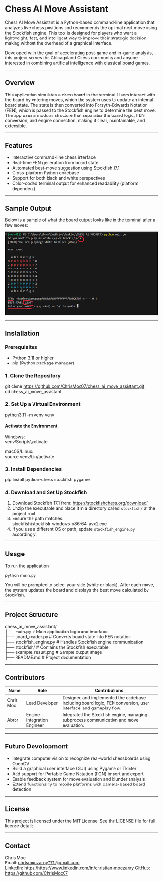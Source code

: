 # Chess AI Move Assistant

Chess AI Move Assistant is a Python-based command-line application that analyzes live chess positions and recommends the optimal next move using the Stockfish engine. This tool is designed for players who want a lightweight, fast, and intelligent way to improve their strategic decision-making without the overhead of a graphical interface.

Developed with the goal of accelerating post-game and in-game analysis, this project serves the Chicagoland Chess community and anyone interested in combining artificial intelligence with classical board games.

---

## Overview

This application simulates a chessboard in the terminal. Users interact with the board by entering moves, which the system uses to update an internal board state. The state is then converted into Forsyth-Edwards Notation (FEN), which is passed to the Stockfish engine to determine the best move. The app uses a modular structure that separates the board logic, FEN conversion, and engine connection, making it clear, maintainable, and extensible.

---

## Features

- Interactive command-line chess interface  
- Real-time FEN generation from board state  
- Automated best-move suggestion using Stockfish 17.1  
- Cross-platform Python codebase  
- Support for both black and white perspectives  
- Color-coded terminal output for enhanced readability (platform dependent)  

---

## Sample Output

Below is a sample of what the board output looks like in the terminal after a few moves:

![Example Result](example_result.png)

---

## Installation

### Prerequisites

- Python 3.11 or higher  
- pip (Python package manager)

### 1. Clone the Repository

git clone https://github.com/ChrisMoc07/chess_ai_move_assistant.git  
cd chess_ai_move_assistant

### 2. Set Up a Virtual Environment

python3.11 -m venv venv

#### Activate the Environment

Windows:  
venv\Scripts\activate

macOS/Linux:  
source venv/bin/activate

### 3. Install Dependencies

pip install python-chess stockfish pygame

### 4. Download and Set Up Stockfish

1. Download Stockfish 17.1 from: https://stockfishchess.org/download/  
2. Unzip the executable and place it in a directory called `stockfish/` at the project root  
3. Ensure the path matches:  
   stockfish/stockfish-windows-x86-64-avx2.exe  
4. If you use a different OS or path, update `stockfish_engine.py` accordingly.

---

## Usage

To run the application:

python main.py

You will be prompted to select your side (white or black). After each move, the system updates the board and displays the best move calculated by Stockfish.

---

## Project Structure

chess_ai_move_assistant/  
├── main.py                 # Main application logic and interface  
├── board_reader.py         # Converts board state into FEN notation  
├── stockfish_engine.py     # Handles Stockfish engine communication  
├── stockfish/              # Contains the Stockfish executable  
├── example_result.png      # Sample output image  
├── README.md               # Project documentation  

---

## Contributors

Name       | Role                      | Contributions  
-----------|---------------------------|------------------------------------------------------------  
Chris Moc  | Lead Developer            | Designed and implemented the codebase including board logic, FEN conversion, user interface, and gameplay flow.  
Abror      | Engine Integration Engineer | Integrated the Stockfish engine, managing subprocess communication and move evaluation.  

---

## Future Development

- Integrate computer vision to recognize real-world chessboards using OpenCV  
- Build a graphical user interface (GUI) using Pygame or Tkinter  
- Add support for Portable Game Notation (PGN) import and export  
- Enable feedback system for move evaluation and blunder analysis  
- Extend functionality to mobile platforms with camera-based board detection  

---

## License

This project is licensed under the MIT License. See the LICENSE file for full license details.

---

## Contact

Chris Moc  
Email: chrismoczarny771@gmail.com  
LinkedIn: https:/https://www.linkedin.com/in/christian-moczarny
GitHub: https://github.com/ChrisMoc07
